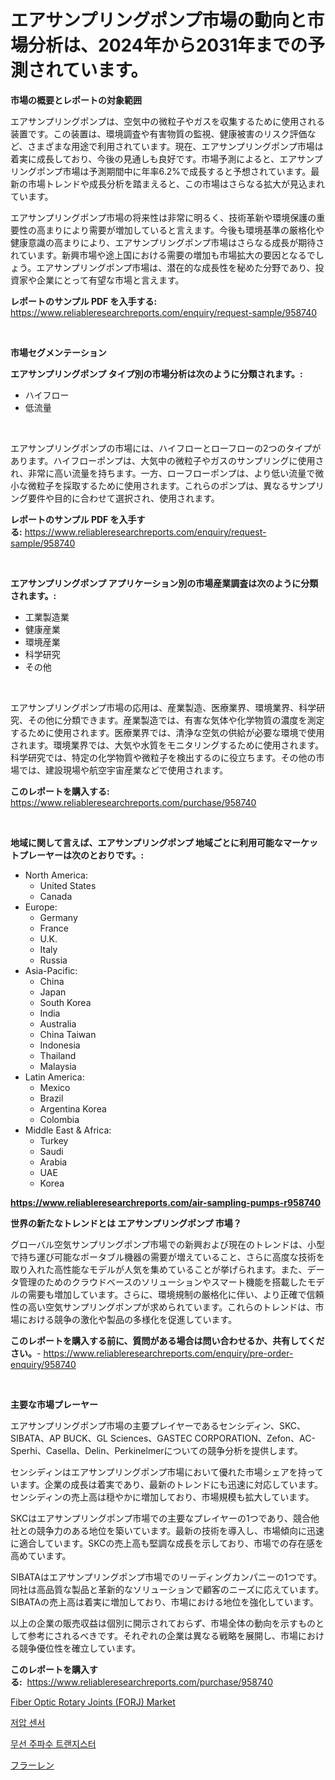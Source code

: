 <p><h1>エアサンプリングポンプ市場の動向と市場分析は、2024年から2031年までの予測されています。</h1></p><p><strong>市場の概要とレポートの対象範囲</strong></p>
<p><p>エアサンプリングポンプは、空気中の微粒子やガスを収集するために使用される装置です。この装置は、環境調査や有害物質の監視、健康被害のリスク評価など、さまざまな用途で利用されています。現在、エアサンプリングポンプ市場は着実に成長しており、今後の見通しも良好です。市場予測によると、エアサンプリングポンプ市場は予測期間中に年率6.2%で成長すると予想されています。最新の市場トレンドや成長分析を踏まえると、この市場はさらなる拡大が見込まれています。</p><p>エアサンプリングポンプ市場の将来性は非常に明るく、技術革新や環境保護の重要性の高まりにより需要が増加していると言えます。今後も環境基準の厳格化や健康意識の高まりにより、エアサンプリングポンプ市場はさらなる成長が期待されています。新興市場や途上国における需要の増加も市場拡大の要因となるでしょう。エアサンプリングポンプ市場は、潜在的な成長性を秘めた分野であり、投資家や企業にとって有望な市場と言えます。</p></p>
<p><strong>レポートのサンプル PDF を入手する:</strong> <a href="https://www.reliableresearchreports.com/enquiry/request-sample/958740">https://www.reliableresearchreports.com/enquiry/request-sample/958740</a></p>
<p>&nbsp;</p>
<p><strong>市場セグメンテーション</strong></p>
<p><strong>エアサンプリングポンプ タイプ別の市場分析は次のように分類されます。:</strong></p>
<p><ul><li>ハイフロー</li><li>低流量</li></ul></p>
<p>&nbsp;</p>
<p><p>エアサンプリングポンプの市場には、ハイフローとローフローの2つのタイプがあります。ハイフローポンプは、大気中の微粒子やガスのサンプリングに使用され、非常に高い流量を持ちます。一方、ローフローポンプは、より低い流量で微小な微粒子を採取するために使用されます。これらのポンプは、異なるサンプリング要件や目的に合わせて選択され、使用されます。</p></p>
<p><strong>レポートのサンプル PDF を入手する:</strong>&nbsp;<a href="https://www.reliableresearchreports.com/enquiry/request-sample/958740">https://www.reliableresearchreports.com/enquiry/request-sample/958740</a></p>
<p>&nbsp;</p>
<p><strong> エアサンプリングポンプ アプリケーション別の市場産業調査は次のように分類されます。:</strong></p>
<p><ul><li>工業製造業</li><li>健康産業</li><li>環境産業</li><li>科学研究</li><li>その他</li></ul></p>
<p>&nbsp;</p>
<p><p>エアサンプリングポンプ市場の応用は、産業製造、医療業界、環境業界、科学研究、その他に分類できます。産業製造では、有害な気体や化学物質の濃度を測定するために使用されます。医療業界では、清浄な空気の供給が必要な環境で使用されます。環境業界では、大気や水質をモニタリングするために使用されます。科学研究では、特定の化学物質や微粒子を検出するのに役立ちます。その他の市場では、建設現場や航空宇宙産業などで使用されます。</p></p>
<p><strong>このレポートを購入する:</strong>&nbsp; <a href="https://www.reliableresearchreports.com/purchase/958740">https://www.reliableresearchreports.com/purchase/958740</a></p>
<p>&nbsp;</p>
<p><strong>地域に関して言えば、エアサンプリングポンプ 地域ごとに利用可能なマーケットプレーヤーは次のとおりです。:</strong></p>
<p><ul>
    <li>
        North America:
        <ul>
            <li>United States</li>
            <li>Canada</li>
        </ul>
    </li>
    <li>
        Europe:
        <ul>
            <li>Germany</li>
            <li>France</li>
            <li>U.K.</li>
            <li>Italy</li>
            <li>Russia</li>
        </ul>
    </li>
    <li>
        Asia-Pacific:
        <ul>
            <li>China</li>
            <li>Japan</li>
            <li>South Korea</li>
            <li>India</li>
            <li>Australia</li>
            <li>China Taiwan</li>
            <li>Indonesia</li>
            <li>Thailand</li>
            <li>Malaysia</li>
        </ul>
    </li>
    <li>
        Latin America:
        <ul>
            <li>Mexico</li>
            <li>Brazil</li>
            <li>Argentina Korea</li>
            <li>Colombia</li>
        </ul>
    </li>
    <li>
        Middle East & Africa:
        <ul>
            <li>Turkey</li>
            <li>Saudi</li>
            <li>Arabia</li>
            <li>UAE</li>
            <li>Korea</li>
        </ul>
    </li>
    </ul></p>
<p><strong><a href="https://www.reliableresearchreports.com/air-sampling-pumps-r958740">https://www.reliableresearchreports.com/air-sampling-pumps-r958740</a></strong>&nbsp;</p>
<p><strong>世界の新たなトレンドとは エアサンプリングポンプ 市場？</strong></p>
<p><p>グローバル空気サンプリングポンプ市場での新興および現在のトレンドは、小型で持ち運び可能なポータブル機器の需要が増えていること、さらに高度な技術を取り入れた高性能なモデルが人気を集めていることが挙げられます。また、データ管理のためのクラウドベースのソリューションやスマート機能を搭載したモデルの需要も増加しています。さらに、環境規制の厳格化に伴い、より正確で信頼性の高い空気サンプリングポンプが求められています。これらのトレンドは、市場における競争の激化や製品の多様化を促進しています。</p></p>
<p><strong>このレポートを購入する前に、質問がある場合は問い合わせるか、共有してください。</strong>- <a href="https://www.reliableresearchreports.com/enquiry/pre-order-enquiry/958740">https://www.reliableresearchreports.com/enquiry/pre-order-enquiry/958740</a></p>
<p>&nbsp;</p>
<p><strong>主要な市場プレーヤー</strong></p>
<p><p>エアサンプリングポンプ市場の主要プレイヤーであるセンシディン、SKC、SIBATA、AP BUCK、GL Sciences、GASTEC CORPORATION、Zefon、AC-Sperhi、Casella、Delin、Perkinelmerについての競争分析を提供します。</p><p>センシディンはエアサンプリングポンプ市場において優れた市場シェアを持っています。企業の成長は着実であり、最新のトレンドにも迅速に対応しています。センシディンの売上高は穏やかに増加しており、市場規模も拡大しています。</p><p>SKCはエアサンプリングポンプ市場での主要なプレイヤーの1つであり、競合他社との競争力のある地位を築いています。最新の技術を導入し、市場傾向に迅速に適合しています。SKCの売上高も堅調な成長を示しており、市場での存在感を高めています。</p><p>SIBATAはエアサンプリングポンプ市場でのリーディングカンパニーの1つです。同社は高品質な製品と革新的なソリューションで顧客のニーズに応えています。SIBATAの売上高は着実に増加しており、市場における地位を強化しています。</p><p>以上の企業の販売収益は個別に開示されておらず、市場全体の動向を示すものとして参考にされるべきです。それぞれの企業は異なる戦略を展開し、市場における競争優位性を確立しています。</p></p>
<p><strong>このレポートを購入する:</strong>&nbsp;&nbsp;<a href="https://www.reliableresearchreports.com/purchase/958740">https://www.reliableresearchreports.com/purchase/958740</a></p>
<p><p><a href="https://github.com/Whitneyboyettebo9kiw7yr13/Market-Research-Report-List-2/blob/main/fiber-optic-rotary-joints-forj-market.md">Fiber Optic Rotary Joints (FORJ) Market</a></p><p><a href="https://github.com/Elenrrera7685/Market-Research-Report-List-1/blob/main/611354926797.md">저압 센서</a></p><p><a href="https://github.com/sammyUltyylrich9067856/Market-Research-Report-List-1/blob/main/899426726800.md">무선 주파수 트랜지스터</a></p><p><a href="https://github.com/ReyesKohler20231/Market-Research-Report-List-1/blob/main/737251426865.md">フラーレン</a></p></p>